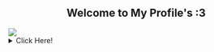 <h2 align="center"><b>Welcome to My Profile's :3</b></h2>

<a>
  <img src="https://lanyard.cnrad.dev/api/864830171635122198">
</a>
<details>
  <summary>Click Here!</summary>
</details>
